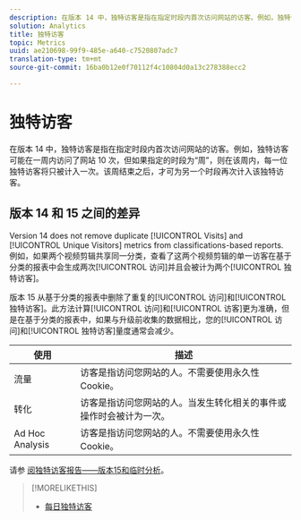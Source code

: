 ```yaml
---
description: 在版本 14 中，独特访客是指在指定时段内首次访问网站的访客。例如，独特访客可能在一周内访问了网站 10 次，但如果指定的时段为“周”，则在该周内，每一位独特访客将只被计入一次。本周结束之后，才可以在另一个时段再次为该独特访客计入访问次数。
solution: Analytics
title: 独特访客
topic: Metrics
uuid: ae210698-99f9-485e-a640-c7520807adc7
translation-type: tm+mt
source-git-commit: 16ba0b12e0f70112f4c10804d0a13c278388ecc2

---
```



# 独特访客

在版本 14 中，独特访客是指在指定时段内首次访问网站的访客。例如，独特访客可能在一周内访问了网站 10 次，但如果指定的时段为“周”，则在该周内，每一位独特访客将只被计入一次。该周结束之后，才可为另一个时段再次计入该独特访客。

## 版本 14 和 15 之间的差异

Version 14 does not remove duplicate [!UICONTROL Visits] and [!UICONTROL Unique Visitors] metrics from classifications-based reports. 例如，如果两个视频剪辑共享同一分类，查看了这两个视频剪辑的单一访客在基于分类的报表中会生成两次[!UICONTROL 访问]并且会被计为两个[!UICONTROL 独特访客]。

版本 15 从基于分类的报表中删除了重复的[!UICONTROL 访问]和[!UICONTROL 独特访客]。此方法计算[!UICONTROL 访问]和[!UICONTROL 访客]更为准确，但是在基于分类的报表中，如果与升级前收集的数据相比，您的[!UICONTROL 访问]和[!UICONTROL 独特访客]量度通常会减少。

| 使用 | 描述 |
|---|---|
| 流量 | 访客是指访问您网站的人。不需要使用永久性 Cookie。 |
| 转化 | 访客是指访问您网站的人。当发生转化相关的事件或操作时会被计为一次。 |
| Ad Hoc Analysis | 访客是指访问您网站的人。不需要使用永久性 Cookie。 |

请参 [阅独特访客报告——版本15和临时分析](/help/components/c-variables/dimensionslist/reports-unique-visitors-v15-dsc.md)。

>[!MORELIKETHIS]
>
>* [每日独特访客](/help/components/c-variables/c-metrics/metrics-daily-unique-visitors.md)

